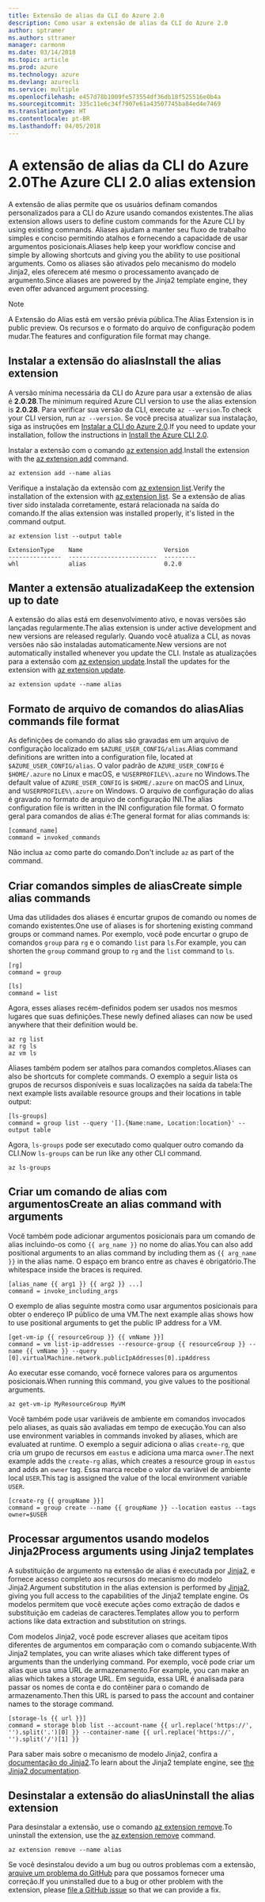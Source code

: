 ```yaml
---
title: Extensão de alias da CLI do Azure 2.0
description: Como usar a extensão de alias da CLI do Azure 2.0
author: sptramer
ms.author: sttramer
manager: carmonm
ms.date: 03/14/2018
ms.topic: article
ms.prod: azure
ms.technology: azure
ms.devlang: azurecli
ms.service: multiple
ms.openlocfilehash: e457d78b1009fe573554df36db18f525516e0b4a
ms.sourcegitcommit: 335c11e6c34f7907e61a43507745ba84ed4e7469
ms.translationtype: HT
ms.contentlocale: pt-BR
ms.lasthandoff: 04/05/2018
---
```

# <a name="the-azure-cli-20-alias-extension"></a><span data-ttu-id="7843a-103">A extensão de alias da CLI do Azure 2.0</span><span class="sxs-lookup"><span data-stu-id="7843a-103">The Azure CLI 2.0 alias extension</span></span>

<span data-ttu-id="7843a-104">A extensão de alias permite que os usuários definam comandos personalizados para a CLI do Azure usando comandos existentes.</span><span class="sxs-lookup"><span data-stu-id="7843a-104">The alias extension allows users to define custom commands for the Azure CLI by using existing commands.</span></span> <span data-ttu-id="7843a-105">Aliases ajudam a manter seu fluxo de trabalho simples e conciso permitindo atalhos e fornecendo a capacidade de usar argumentos posicionais.</span><span class="sxs-lookup"><span data-stu-id="7843a-105">Aliases help keep your workflow concise and simple by allowing shortcuts and giving you the ability to use positional arguments.</span></span> <span data-ttu-id="7843a-106">Como os aliases são ativados pelo mecanismo do modelo Jinja2, eles oferecem até mesmo o processamento avançado de argumento.</span><span class="sxs-lookup"><span data-stu-id="7843a-106">Since aliases are powered by the Jinja2 template engine, they even offer advanced argument processing.</span></span>

> [!NOTE]
> <span data-ttu-id="7843a-107">A Extensão do Alias está em versão prévia pública.</span><span class="sxs-lookup"><span data-stu-id="7843a-107">The Alias Extension is in public preview.</span></span> <span data-ttu-id="7843a-108">Os recursos e o formato do arquivo de configuração podem mudar.</span><span class="sxs-lookup"><span data-stu-id="7843a-108">The features and configuration file format may change.</span></span>

## <a name="install-the-alias-extension"></a><span data-ttu-id="7843a-109">Instalar a extensão do alias</span><span class="sxs-lookup"><span data-stu-id="7843a-109">Install the alias extension</span></span>

<span data-ttu-id="7843a-110">A versão mínima necessária da CLI do Azure para usar a extensão de alias é **2.0.28**.</span><span class="sxs-lookup"><span data-stu-id="7843a-110">The minimum required Azure CLI version to use the alias extension is **2.0.28**.</span></span> <span data-ttu-id="7843a-111">Para verificar sua versão da CLI, execute `az --version`.</span><span class="sxs-lookup"><span data-stu-id="7843a-111">To check your CLI version, run `az --version`.</span></span> <span data-ttu-id="7843a-112">Se você precisa atualizar sua instalação, siga as instruções em [Instalar a CLI do Azure 2.0](./install-azure-cli.md).</span><span class="sxs-lookup"><span data-stu-id="7843a-112">If you need to update your installation,  follow the instructions in [Install the Azure CLI 2.0](./install-azure-cli.md).</span></span>

<span data-ttu-id="7843a-113">Instalar a extensão com o comando [az extension add](/cli/azure/extension#az-extension-add).</span><span class="sxs-lookup"><span data-stu-id="7843a-113">Install the extension with the [az extension add](/cli/azure/extension#az-extension-add) command.</span></span>

```azurecli
az extension add --name alias
```

<span data-ttu-id="7843a-114">Verifique a instalação da extensão com [az extension list](/cli/azure/extension#az-extension-list).</span><span class="sxs-lookup"><span data-stu-id="7843a-114">Verify the installation of the extension with [az extension list](/cli/azure/extension#az-extension-list).</span></span> <span data-ttu-id="7843a-115">Se a extensão de alias tiver sido instalada corretamente, estará relacionada na saída do comando.</span><span class="sxs-lookup"><span data-stu-id="7843a-115">If the alias extension was installed properly, it's listed in the command output.</span></span>

```azurecli
az extension list --output table
```

```output
ExtensionType    Name                       Version
---------------  -------------------------  ---------
whl              alias                      0.2.0
```

## <a name="keep-the-extension-up-to-date"></a><span data-ttu-id="7843a-116">Manter a extensão atualizada</span><span class="sxs-lookup"><span data-stu-id="7843a-116">Keep the extension up to date</span></span>

<span data-ttu-id="7843a-117">A extensão do alias está em desenvolvimento ativo, e novas versões são lançadas regularmente.</span><span class="sxs-lookup"><span data-stu-id="7843a-117">The alias extension is under active development and new versions are released regularly.</span></span> <span data-ttu-id="7843a-118">Quando você atualiza a CLI, as novas versões não são instaladas automaticamente.</span><span class="sxs-lookup"><span data-stu-id="7843a-118">New versions are not automatically installed whenever you update the CLI.</span></span> <span data-ttu-id="7843a-119">Instale as atualizações para a extensão com [az extension update](/cli/azure/extension#az-extension-update).</span><span class="sxs-lookup"><span data-stu-id="7843a-119">Install the updates for the extension with [az extension update](/cli/azure/extension#az-extension-update).</span></span>

```azurecli
az extension update --name alias
```

## <a name="alias-commands-file-format"></a><span data-ttu-id="7843a-120">Formato de arquivo de comandos do alias</span><span class="sxs-lookup"><span data-stu-id="7843a-120">Alias commands file format</span></span>

<span data-ttu-id="7843a-121">As definições de comando do alias são gravadas em um arquivo de configuração localizado em `$AZURE_USER_CONFIG/alias`.</span><span class="sxs-lookup"><span data-stu-id="7843a-121">Alias command definitions are written into a configuration file, located at `$AZURE_USER_CONFIG/alias`.</span></span> <span data-ttu-id="7843a-122">O valor padrão de `AZURE_USER_CONFIG` é `$HOME/.azure` no Linux e macOS, e `%USERPROFILE%\.azure` no Windows.</span><span class="sxs-lookup"><span data-stu-id="7843a-122">The default value of `AZURE_USER_CONFIG` is `$HOME/.azure` on macOS and Linux, and `%USERPROFILE%\.azure` on Windows.</span></span> <span data-ttu-id="7843a-123">O arquivo de configuração do alias é gravado no formato de arquivo de configuração INI.</span><span class="sxs-lookup"><span data-stu-id="7843a-123">The alias configuration file is written in the INI configuration file format.</span></span> <span data-ttu-id="7843a-124">O formato geral para comandos de alias é:</span><span class="sxs-lookup"><span data-stu-id="7843a-124">The general format for alias commands is:</span></span>

```
[command_name]
command = invoked_commands
```

<span data-ttu-id="7843a-125">Não inclua `az` como parte do comando.</span><span class="sxs-lookup"><span data-stu-id="7843a-125">Don't include `az` as part of the command.</span></span>

## <a name="create-simple-alias-commands"></a><span data-ttu-id="7843a-126">Criar comandos simples de alias</span><span class="sxs-lookup"><span data-stu-id="7843a-126">Create simple alias commands</span></span>

<span data-ttu-id="7843a-127">Uma das utilidades dos aliases é encurtar grupos de comando ou nomes de comando existentes.</span><span class="sxs-lookup"><span data-stu-id="7843a-127">One use of aliases is for shortening existing command groups or command names.</span></span> <span data-ttu-id="7843a-128">Por exemplo, você pode encurtar o grupo de comandos `group` para `rg` e o comando `list` para `ls`.</span><span class="sxs-lookup"><span data-stu-id="7843a-128">For example, you can shorten the `group` command group to `rg` and the `list` command to `ls`.</span></span>

```
[rg]
command = group

[ls]
command = list
```

<span data-ttu-id="7843a-129">Agora, esses aliases recém-definidos podem ser usados nos mesmos lugares que suas definições.</span><span class="sxs-lookup"><span data-stu-id="7843a-129">These newly defined aliases can now be used anywhere that their definition would be.</span></span>

```azurecli
az rg list
az rg ls
az vm ls
```

<span data-ttu-id="7843a-130">Aliases também podem ser atalhos para comandos completos.</span><span class="sxs-lookup"><span data-stu-id="7843a-130">Aliases can also be shortcuts for complete commands.</span></span> <span data-ttu-id="7843a-131">O exemplo a seguir lista os grupos de recursos disponíveis e suas localizações na saída da tabela:</span><span class="sxs-lookup"><span data-stu-id="7843a-131">The next example lists available resource groups and their locations in table output:</span></span>

```
[ls-groups]
command = group list --query '[].{Name:name, Location:location}' --output table
```

<span data-ttu-id="7843a-132">Agora, `ls-groups` pode ser executado como qualquer outro comando da CLI.</span><span class="sxs-lookup"><span data-stu-id="7843a-132">Now `ls-groups` can be run like any other CLI command.</span></span>

```azurecli
az ls-groups
```

## <a name="create-an-alias-command-with-arguments"></a><span data-ttu-id="7843a-133">Criar um comando de alias com argumentos</span><span class="sxs-lookup"><span data-stu-id="7843a-133">Create an alias command with arguments</span></span>

<span data-ttu-id="7843a-134">Você também pode adicionar argumentos posicionais para um comando de alias incluindo-os como `{{ arg_name }}` no nome do alias.</span><span class="sxs-lookup"><span data-stu-id="7843a-134">You can also add positional arguments to an alias command by including them as `{{ arg_name }}` in the alias name.</span></span> <span data-ttu-id="7843a-135">O espaço em branco entre as chaves é obrigatório.</span><span class="sxs-lookup"><span data-stu-id="7843a-135">The whitespace inside the braces is required.</span></span>

```
[alias_name {{ arg1 }} {{ arg2 }} ...]
command = invoke_including_args
```

<span data-ttu-id="7843a-136">O exemplo de alias seguinte mostra como usar argumentos posicionais para obter o endereço IP público de uma VM.</span><span class="sxs-lookup"><span data-stu-id="7843a-136">The next example alias shows how to use positional arguments to get the public IP address for a VM.</span></span>

```
[get-vm-ip {{ resourceGroup }} {{ vmName }}]
command = vm list-ip-addresses --resource-group {{ resourceGroup }} --name {{ vmName }} --query [0].virtualMachine.network.publicIpAddresses[0].ipAddress
```

<span data-ttu-id="7843a-137">Ao executar esse comando, você fornece valores para os argumentos posicionais.</span><span class="sxs-lookup"><span data-stu-id="7843a-137">When running this command, you give values to the positional arguments.</span></span>

```azurecli
az get-vm-ip MyResourceGroup MyVM
```

<span data-ttu-id="7843a-138">Você também pode usar variáveis de ambiente em comandos invocados pelo aliases, as quais são avaliadas em tempo de execução.</span><span class="sxs-lookup"><span data-stu-id="7843a-138">You can also use environment variables in commands invoked by aliases, which are evaluated at runtime.</span></span> <span data-ttu-id="7843a-139">O exemplo a seguir adiciona o alias `create-rg`, que cria um grupo de recursos em `eastus` e adiciona uma marca `owner`.</span><span class="sxs-lookup"><span data-stu-id="7843a-139">The next example adds the `create-rg` alias, which creates a resource group in `eastus` and adds an `owner` tag.</span></span> <span data-ttu-id="7843a-140">Essa marca recebe o valor da variável de ambiente local `USER`.</span><span class="sxs-lookup"><span data-stu-id="7843a-140">This tag is assigned the value of the local environment variable `USER`.</span></span>

```
[create-rg {{ groupName }}]
command = group create --name {{ groupName }} --location eastus --tags owner=$USER
```

## <a name="process-arguments-using-jinja2-templates"></a><span data-ttu-id="7843a-141">Processar argumentos usando modelos Jinja2</span><span class="sxs-lookup"><span data-stu-id="7843a-141">Process arguments using Jinja2 templates</span></span>

<span data-ttu-id="7843a-142">A substituição de argumento na extensão de alias é executada por [Jinja2](http://jinja.pocoo.org/docs/2.10/), e fornece acesso completo aos recursos do mecanismo do modelo Jinja2.</span><span class="sxs-lookup"><span data-stu-id="7843a-142">Argument substitution in the alias extension is performed by [Jinja2](http://jinja.pocoo.org/docs/2.10/), giving you full access to the capabilities of the Jinja2 template engine.</span></span> <span data-ttu-id="7843a-143">Os modelos permitem que você execute ações como extração de dados e substituição em cadeias de caracteres.</span><span class="sxs-lookup"><span data-stu-id="7843a-143">Templates allow you to perform actions like data extraction and substitution on strings.</span></span>

<span data-ttu-id="7843a-144">Com modelos Jinja2, você pode escrever aliases que aceitam tipos diferentes de argumentos em comparação com o comando subjacente.</span><span class="sxs-lookup"><span data-stu-id="7843a-144">With Jinja2 templates, you can write aliases which take different types of arguments than the underlying command.</span></span> <span data-ttu-id="7843a-145">Por exemplo, você pode criar um alias que usa uma URL de armazenamento.</span><span class="sxs-lookup"><span data-stu-id="7843a-145">For example, you can make an alias which takes a storage URL.</span></span> <span data-ttu-id="7843a-146">Em seguida, essa URL é analisada para passar os nomes de conta e do contêiner para o comando de armazenamento.</span><span class="sxs-lookup"><span data-stu-id="7843a-146">Then this URL is parsed to pass the account and container names to the storage command.</span></span>

```
[storage-ls {{ url }}]
command = storage blob list --account-name {{ url.replace('https://', '').split('.')[0] }} --container-name {{ url.replace('https://', '').split('/')[1] }}
```

<span data-ttu-id="7843a-147">Para saber mais sobre o mecanismo de modelo Jinja2, confira a [documentação do Jinja2](http://jinja.pocoo.org/docs/2.10/templates/).</span><span class="sxs-lookup"><span data-stu-id="7843a-147">To learn about the Jinja2 template engine, see [the Jinja2 documentation](http://jinja.pocoo.org/docs/2.10/templates/).</span></span>

## <a name="uninstall-the-alias-extension"></a><span data-ttu-id="7843a-148">Desinstalar a extensão do alias</span><span class="sxs-lookup"><span data-stu-id="7843a-148">Uninstall the alias extension</span></span>

<span data-ttu-id="7843a-149">Para desinstalar a extensão, use o comando [az extension remove](/cli/azure/extension#az-extension-remove).</span><span class="sxs-lookup"><span data-stu-id="7843a-149">To uninstall the extension, use the [az extension remove](/cli/azure/extension#az-extension-remove) command.</span></span>

```azurecli
az extension remove --name alias
```

<span data-ttu-id="7843a-150">Se você desinstalou devido a um bug ou outros problemas com a extensão, [arquive um problema do GitHub](https://github.com/Azure/azure-cli-extensions/issues) para que possamos fornecer uma correção.</span><span class="sxs-lookup"><span data-stu-id="7843a-150">If you uninstalled due to a bug or other problem with the extension, please [file a GitHub issue](https://github.com/Azure/azure-cli-extensions/issues) so that we can provide a fix.</span></span>

